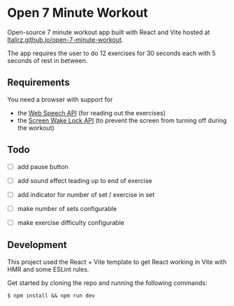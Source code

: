 # Open 7 Minute Workout

Open-source 7 minute workout app built with React and Vite hosted at [ltalirz.github.io/open-7-minute-workout](https://ltalirz.github.io/open-7-minute-workout/).

The app requires the user to do 12 exercises for 30 seconds each with 5 seconds of rest in between. 

## Requirements
You need a browser with support for 
- the [Web Speech API](https://caniuse.com/mdn-api_speechsynthesis) (for reading out the exercises)
- the [Screen Wake Lock API](https://caniuse.com/wake-lock) (to prevent the screen from turning off during the workout)

## Todo
- [ ] add pause button
- [ ] add sound effect leading up to end of exercise
- [ ] add indicator for number of set  / exercise in set
- [ ] make number of sets configurable
- [ ] make exercise difficulty configurable


## Development

This project used the React + Vite template to get React working in Vite with HMR and some ESLint rules.

Get started by cloning the repo and running the following commands:
```
$ npm install && npm run dev
```